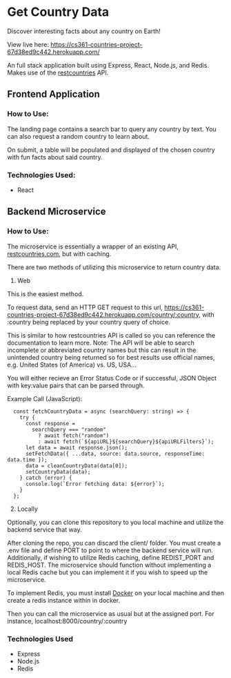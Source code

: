 # Get Country Data

Discover interesting facts about any country on Earth!

View live here: https://cs361-countries-project-67d38ed9c442.herokuapp.com/

An full stack application built using Express, React, Node.js, and Redis.
Makes use of the [restcountries](https://restcountries.com/) API.

## Frontend Application

### How to Use:

The landing page contains a search bar to query any country by text.
You can also request a random country to learn about.

On submit, a table will be populated and displayed of the chosen country with fun facts about said country.

### Technologies Used:

- React

## Backend Microservice

### How to Use:

The microservice is essentially a wrapper of an existing API, [restcountries.com](https://restcountries.com), but with caching.

There are two methods of utilizing this microservice to return country data.

1. Web

This is the easiest method.

To request data, send an HTTP GET request to this url, https://cs361-countries-project-67d38ed9c442.herokuapp.com/country/:country, with :country being replaced by your country query of choice.

This is similar to how restcountries API is called so you can reference the documentation to learn more. Note: The API will be able to search incomplete or abbreviated country names but this can result in the unintended country being returned so for best results use official names, e.g. United States (of America) vs. US, USA...

You will either recieve an Error Status Code or if successful, JSON Object with key:value pairs that can be parsed through.

Example Call (JavaScript):

```
  const fetchCountryData = async (searchQuery: string) => {
    try {
      const response =
        searchQuery === "random"
          ? await fetch("random")
          : await fetch(`${apiURL}${searchQuery}${apiURLFilters}`);
      let data = await response.json();
      setFetchData({ ...data, source: data.source, responseTime: data.time });
      data = cleanCountryData(data[0]);
      setCountryData(data);
    } catch (error) {
      console.log(`Error fetching data: ${error}`);
    }
  };
```

2. Locally

Optionally, you can clone this repository to you local machine and utilize the backend service that way.

After cloning the repo, you can discard the client/ folder. You must create a .env file and define PORT to point to where the backend service will run. Additionally, if wishing to utilize Redis caching, define REDIST_PORT and REDIS_HOST. The microservice should function without implementing a local Redis cache but you can implement it if you wish to speed up the microservice.

To implement Redis, you must install [Docker](https://docs.docker.com/desktop/) on your local machine and then create a redis instance within in docker.

Then you can call the microservice as usual but at the assigned port. For instance, localhost:8000/country/:country

### Technologies Used

- Express
- Node.js
- Redis
